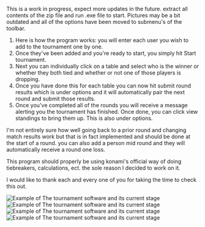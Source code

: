 This is a work in progress, expect more updates in the future. extract all contents of the zip file and run .exe file to start.
Pictures may be a bit outdated and all of the options have been moved to submenu's of the toolbar. 



1. Here is how the program works: you will enter each user you wish to add to the tournament one by one. 
2. Once they've been added and you're ready to start, you simply hit Start tournament.
3. Next you can individually click on a table and select who is the winner or whether they both tied and whether or not one of those players is dropping.
4. Once you have done this for each table you can now hit submit round results which is under options and it will automatically pair the next round and submit those results.
5. Once you've completed all of the rounds you will receive a message alerting you the tournament has finished. Once done, you can click view standings to bring them up. This is also under options.

I'm not entirely sure how well going back to a prior round and changing match results work but that is in fact implemented and should be done at the start of a round.
you can also add a person mid round and they will automatically receive a round one loss.

This program should properly be using konami's official way of doing tiebreakers, calculations, ect. the sole reason I decided to work on it.

I would like to thank each and every one of you for taking the time to check this out.




![Example of The tournament software and its current stage](https://i.imgur.com/QVl0sJ6.jpeg)
![Example of The tournament software and its current stage](https://i.imgur.com/xgpKqOE.jpeg)
![Example of The tournament software and its current stage](https://i.imgur.com/uR6KNzf.jpeg)
![Example of The tournament software and its current stage](https://i.imgur.com/vxItDDS.jpeg)
